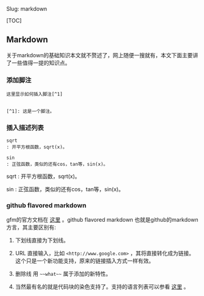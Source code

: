 Slug: markdown

[TOC]

## Markdown

关于markdown的基础知识本文就不赘述了，网上随便一搜就有，本文下面主要讲了一些值得一提的知识点。

### 添加脚注

```text
这里显示如何插入脚注[^1]


[^1]: 这是一个脚注。
```


### 插入描述列表

```text
sqrt
: 开平方根函数，sqrt(x)。

sin
: 正弦函数，类似的还有cos，tan等，sin(x)。
```

sqrt
: 开平方根函数，sqrt(x)。

sin
: 正弦函数，类似的还有cos，tan等，sin(x)。



### github flavored markdown

gfm的官方文档在 [这里](https://help.github.com/articles/github-flavored-markdown/) 。github flavored markdown 也就是github的markdown方言，其主要区别有:

1. 下划线直接为下划线。

2. URL 直接输入，比如 `<http://www.google.com>` ，其将直接转化成为链接。这个只是一个新功能支持，原来的链接插入方式一样有效。

3. 删除线 用 `~~what~~` 属于添加的新特性。
4. 当然最有名的就是代码块的染色支持了。支持的语言列表可以参看 [这里](https://github.com/github/linguist/blob/master/lib/linguist/languages.yml) 。